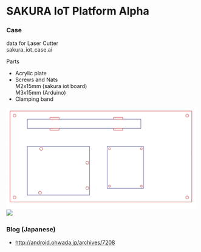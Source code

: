 # SAKURA IoT Platform Alpha

### Case
data for Laser Cutter <br/>
sakura_iot_case.ai <br/>

Parts <br/>
- Acrylic plate
- Screws and Nats <br/>
  M2x15mm (sakura iot board) <br/>
  M3x15mm (Arduino) <br/>
- Clamping band

<img src="https://github.com/ohwada/sakura_iot_alpha/blob/master/case/sakura_iot_case_ai.png" width="500" />
<img src="https://github.com/ohwada/sakura_iot_alpha/blob/master/docs/sakura_iot_case_board.png" width="500" />

### Blog (Japanese)
- http://android.ohwada.jp/archives/7208
